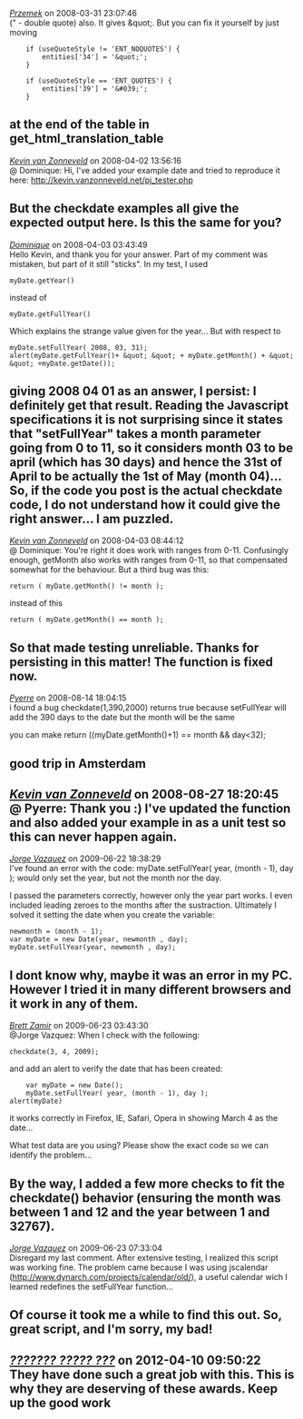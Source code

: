 *[Przemek]()* on 2008-03-31 23:07:46  
(" - double quote) also. It gives &amp;quot;. But you can fix it yourself by just moving

```
	if (useQuoteStyle != 'ENT_NOQUOTES') {
        entities['34'] = '&quot;';
    }
 
    if (useQuoteStyle == 'ENT_QUOTES') {
        entities['39'] = '&#039;';
    }
```

at the end of the table in get_html_translation_table
---------------------------------------
*[Kevin van Zonneveld](http://kevin.vanzonneveld.net)* on 2008-04-02 13:56:16  
@ Dominique: Hi, I've added your example date and tried to reproduce it here: http://kevin.vanzonneveld.net/pj_tester.php

But the checkdate examples all give the expected output here. Is this the same for you?
---------------------------------------
*[Dominique]()* on 2008-04-03 03:43:49  
Hello Kevin,  and thank you for your answer. 
Part of my comment was mistaken, but part of it still &quot;sticks&quot;. 
In my test, I used 
```
myDate.getYear()
```
instead of 
```
myDate.getFullYear()
```
Which explains the strange value given for the year... 
But with respect to 
```
myDate.setFullYear( 2008, 03, 31);
alert(myDate.getFullYear()+ &quot; &quot; + myDate.getMonth() + &quot; &quot; +myDate.getDate());
```
giving 2008 04 01 as an answer, I persist: I definitely get that result. 
Reading the Javascript specifications it is not surprising since it states that &quot;setFullYear&quot; takes a month parameter going from 0 to 11, so it considers month 03 to be april (which has 30 days) and hence the 31st of April to be actually the 1st of May (month 04)... 
So, if the code you post is the actual checkdate code, I do not understand how it could give the right answer... I am puzzled.
---------------------------------------
*[Kevin van Zonneveld](http://kevin.vanzonneveld.net)* on 2008-04-03 08:44:12  
@ Dominique: You're right it does work with ranges from 0-11. Confusingly enough, getMonth also works with ranges from 0-11, so that compensated somewhat for the behaviour. But a third bug was this:
```
return ( myDate.getMonth() != month );
```

instead of this
```
return ( myDate.getMonth() == month );
```

So that made testing unreliable. Thanks for persisting in this matter! The function is fixed now.
---------------------------------------
*[Pyerre]()* on 2008-08-14 18:04:15  
i found a bug
checkdate(1,390,2000) returns true
because setFullYear will add the 390 days to the date but the month will be the same

you can make return ((myDate.getMonth()+1) == month &amp;&amp; day&lt;32);

good trip in Amsterdam
---------------------------------------
*[Kevin van Zonneveld](http://kevin.vanzonneveld.net)* on 2008-08-27 18:20:45  
@ Pyerre: Thank you :) I've updated the function and also added your example in as a unit test so this can never happen again.
---------------------------------------
*[Jorge Vazquez](http://www.cheats.com.ar)* on 2009-06-22 18:38:29  
I've found an error with the code: myDate.setFullYear( year, (month - 1), day ); would only set the year, but not the month nor the day.

I passed the parameters correctly, however only the year part works. I even included leading zeroes to the months after the sustraction. Ultimately I solved it setting the date when you create the variable:

```
newmonth = (month - 1);
var myDate = new Date(year, newmonth , day);
myDate.setFullYear(year, newmonth , day);
```

I dont know why, maybe it was an error in my PC. However I tried it in many different browsers and it work in any of them.
---------------------------------------
*[Brett Zamir](http://bahai-library.com)* on 2009-06-23 03:43:30  
@Jorge Vazquez:  When I check with the following:

```checkdate(3, 4, 2009);```

and add an alert to verify the date that has been created:

```
    var myDate = new Date();
    myDate.setFullYear( year, (month - 1), day );
alert(myDate)
```
it works correctly in Firefox, IE, Safari, Opera in showing March 4 as the date...

What test data are you using? Please show the exact code so we can identify the problem...

By the way, I added a few more checks to fit the checkdate() behavior (ensuring the month was between 1 and 12 and the year between 1 and 32767).
---------------------------------------
*[Jorge Vazquez](http://www.cheats.com.ar)* on 2009-06-23 07:33:04  
Disregard my last comment. After extensive testing, I realized this script was working fine. The problem came because I was using jscalendar (http://www.dynarch.com/projects/calendar/old/), a useful calendar wich I learned redefines the setFullYear function...

Of course it took me a while to find this out. So, great script, and I'm sorry, my bad!
---------------------------------------
*[??????? ????? ???](http://an3m1.com/)* on 2012-04-10 09:50:22  
They have done such a great job with this. This is why they are deserving of these awards. Keep up the good work 
---------------------------------------
